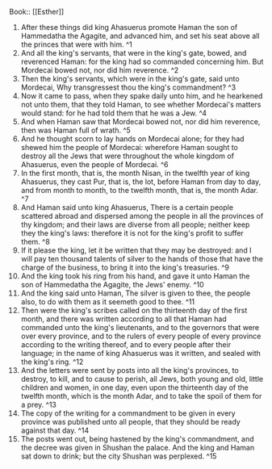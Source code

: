  Book:: [[Esther]]
 1. After these things did king Ahasuerus promote Haman the son of Hammedatha the Agagite, and advanced him, and set his seat above all the princes that were with him. ^1
 2. And all the king's servants, that were in the king's gate, bowed, and reverenced Haman: for the king had so commanded concerning him. But Mordecai bowed not, nor did him reverence. ^2
 3. Then the king's servants, which were in the king's gate, said unto Mordecai, Why transgressest thou the king's commandment? ^3
 4. Now it came to pass, when they spake daily unto him, and he hearkened not unto them, that they told Haman, to see whether Mordecai's matters would stand: for he had told them that he was a Jew. ^4
 5. And when Haman saw that Mordecai bowed not, nor did him reverence, then was Haman full of wrath. ^5
 6. And he thought scorn to lay hands on Mordecai alone; for they had shewed him the people of Mordecai: wherefore Haman sought to destroy all the Jews that were throughout the whole kingdom of Ahasuerus, even the people of Mordecai. ^6
 7. In the first month, that is, the month Nisan, in the twelfth year of king Ahasuerus, they cast Pur, that is, the lot, before Haman from day to day, and from month to month, to the twelfth month, that is, the month Adar. ^7
 8. And Haman said unto king Ahasuerus, There is a certain people scattered abroad and dispersed among the people in all the provinces of thy kingdom; and their laws are diverse from all people; neither keep they the king's laws: therefore it is not for the king's profit to suffer them. ^8
 9. If it please the king, let it be written that they may be destroyed: and I will pay ten thousand talents of silver to the hands of those that have the charge of the business, to bring it into the king's treasuries. ^9
 10. And the king took his ring from his hand, and gave it unto Haman the son of Hammedatha the Agagite, the Jews' enemy. ^10
 11. And the king said unto Haman, The silver is given to thee, the people also, to do with them as it seemeth good to thee. ^11
 12. Then were the king's scribes called on the thirteenth day of the first month, and there was written according to all that Haman had commanded unto the king's lieutenants, and to the governors that were over every province, and to the rulers of every people of every province according to the writing thereof, and to every people after their language; in the name of king Ahasuerus was it written, and sealed with the king's ring. ^12
 13. And the letters were sent by posts into all the king's provinces, to destroy, to kill, and to cause to perish, all Jews, both young and old, little children and women, in one day, even upon the thirteenth day of the twelfth month, which is the month Adar, and to take the spoil of them for a prey. ^13
 14. The copy of the writing for a commandment to be given in every province was published unto all people, that they should be ready against that day. ^14
 15. The posts went out, being hastened by the king's commandment, and the decree was given in Shushan the palace. And the king and Haman sat down to drink; but the city Shushan was perplexed. ^15
